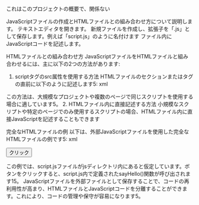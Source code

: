 これはこのプロジェクトの概要で、関係ない

JavaScriptファイルの作成とHTMLファイルとの組み合わせ方について説明します。
テキストエディタを開きます。
新規ファイルを作成し、拡張子を「.js」として保存します。例えば「script.js」のように名付けます
ファイル内にJavaScriptコードを記述します。

HTMLファイルとの組み合わせ方
JavaScriptファイルをHTMLファイルと組み合わせるには、主に以下の2つの方法があります:
1. scriptタグのsrc属性を使用する方法
HTMLファイルの<head>セクションまたは</body>タグの直前に以下のように記述します5:
xml
<script src="script.js"></script>

この方法は、大規模なプロジェクトや複数のページで同じスクリプトを使用する場合に適しています5。
2. HTMLファイル内に直接記述する方法
小規模なスクリプトや特定のページでのみ使用するスクリプトの場合、HTMLファイル内に直接JavaScriptを記述することもできます

完全なHTMLファイルの例
以下は、外部JavaScriptファイルを使用した完全なHTMLファイルの例です5:
xml
<!DOCTYPE html>
<html lang="en-US">
<head>
    <meta charset="UTF-8">
    <meta name="viewport" content="width=device-width, initial-scale=1">
    <title>JavaScriptの例</title>
    <link rel="stylesheet" href="css/style.css">
</head>
<body>
    <button onclick="sayHello()">クリック</button>
    <script src="js/script.js"></script>
</body>
</html>

この例では、script.jsファイルがjsディレクトリ内にあると仮定しています。ボタンをクリックすると、script.js内で定義されたsayHello()関数が呼び出されます15。
JavaScriptファイルを外部ファイルとして保存することで、コードの再利用性が高まり、HTMLファイルとJavaScriptコードを分離することができます。これにより、コードの管理や保守が容易になります5。




